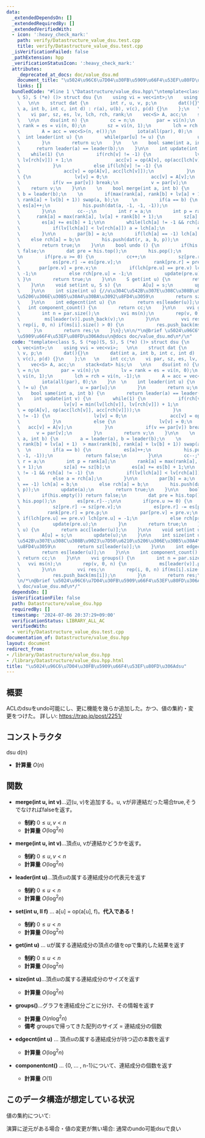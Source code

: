 ```yaml
---
data:
  _extendedDependsOn: []
  _extendedRequiredBy: []
  _extendedVerifiedWith:
  - icon: ':heavy_check_mark:'
    path: verify/Datastructure_value_dsu.test.cpp
    title: verify/Datastructure_value_dsu.test.cpp
  _isVerificationFailed: false
  _pathExtension: hpp
  _verificationStatusIcon: ':heavy_check_mark:'
  attributes:
    _deprecated_at_docs: doc/value_dsu.md
    document_title: "\u5024\u96C6\u7D04\u30FB\u5909\u66F4\u53EF\u80FD\u306Adsu"
    links: []
  bundledCode: "#line 1 \"Datastructure/value_dsu.hpp\"\ntemplate<class S, S (*op)(S,\
    \ S), S (*e) ()> struct dsu {\n    using vi = vec<int>;\n    using vvi = vec<vi>;\
    \   \n\n    struct dat {\n        int r, u, v, p;\n        dat(){}\n        dat(int\
    \ a, int b, int c, int d) : r(a), u(b), v(c), p(d) {}\n    };\n   \n    int cc;\n\
    \    vi par, sz, es, lv, lch, rch, rank;\n    vec<S> A, acc;\n    stack<dat> his;\n\
    \   \n\n    dsu(int n) {\n        cc = n;\n        par = vi(n);\n        lv =\
    \ rank = es = vi(n, 0);\n        sz = vi(n, 1);\n        lch = rch = vi(n, -1);\n\
    \        A = acc = vec<S>(n, e());\n        iota(all(par), 0);\n    }\n  \n  \
    \  int leader(int u) {\n        while(par[u] != u) {\n            u = par[u];\n\
    \        }\n        return u;\n    }\n    \n    bool same(int a, int b) {\n  \
    \      return leader(a) == leader(b);\n    }\n\n    int update(int v) {\n    \
    \    while(1) {\n            if(rch[v] != -1) {\n                lv[v] = min(lv[lch[v]],\
    \ lv[rch[v]]) + 1;\n                acc[v] = op(A[v], op(acc[lch[v]], acc[rch[v]]));\n\
    \            }\n            else if(lch[v] != -1) {\n                lv[v] = 0;\n\
    \                acc[v] = op(A[v], acc[lch[v]]);\n            }\n            else\
    \ {\n                lv[v] = 0;\n                acc[v] = A[v];\n            }\n\
    \            if(v == par[v]) break;\n            v = par[v];\n        }\n    \
    \    return v;\n    }\n\n    \n    bool merge(int a, int b) {\n        a = leader(a),\
    \ b = leader(b);\n    \n        if(max(rank[a], rank[b] + lv[a] + 1)  > max(rank[b],\
    \ rank[a] + lv[b] + 1)) swap(a, b);\n     \n        if(a == b) {\n           \
    \ es[a]++;\n            his.push(dat(a, -1, -1, -1));\n            return false;\n\
    \        }\n\n        cc--;\n        int r = a;\n        int p = rank[a];\n  \
    \      rank[a] = max(rank[a], lv[a] + rank[b] + 1);\n        sz[a] += sz[b];\n\
    \        es[a] += es[b] + 1;\n\n        while(lch[a] != -1 && rch[a] != -1) {\n\
    \            if(lv[lch[a]] < lv[rch[a]]) a = lch[a];\n            else a = rch[a];\n\
    \        }\n\n        par[b] = a;\n        if(lch[a] == -1) lch[a] = b;\n    \
    \    else rch[a] = b;\n        his.push(dat(r, a, b, p));\n        update(a);\n\
    \        return true;\n    }\n\n    bool undo () {\n        if(his.empty()) return\
    \ false;\n        dat pre = his.top();\n        his.pop();\n        es[pre.r]--;\n\
    \n        if(pre.u >= 0) {\n            cc++;\n            sz[pre.r] -= sz[pre.v];\n\
    \            es[pre.r] -= es[pre.v];\n            rank[pre.r] = pre.p;\n     \
    \       par[pre.v] = pre.v;\n            if(lch[pre.u] == pre.v) lch[pre.u] =\
    \ -1;\n            else rch[pre.u] = -1;\n            update(pre.u);\n       \
    \ }\n        return true;\n    }\n\n    S get(int u) {\n        return acc[leader(u)];\n\
    \    }\n\n    void set(int u, S s) {\n        A[u] = s;\n        update(u);\n\
    \    }\n\n    int size(int u) {//u\u304C\u542B\u307E\u308C\u308B\u9023\u7D50\u6210\
    \u5206\u306E\u30B5\u30A4\u30BA\u3092\u8FD4\u3059\n        return sz[leader(u)];\n\
    \    }\n\n    int edgecnt(int u) {\n        return es[leader(u)];\n    }\n\n \
    \   int component_count() {\n        return cc;\n    }\n\n    vvi groups() {\n\
    \        int n = par.size();\n        vvi ms(n);\n        rep(v, 0, n) {\n   \
    \         ms[leader(v)].push_back(v);\n        }\n\n        vvi res;\n       \
    \ rep(i, 0, n) if(ms[i].size() > 0) {\n            res.push_back(ms[i]);\n   \
    \     }\n        return res;\n    }\n};\n\n/*\n@brief \u5024\u96C6\u7D04\u30FB\
    \u5909\u66F4\u53EF\u80FD\u306Adsu\n@docs doc/value_dsu.md\n*/\n"
  code: "template<class S, S (*op)(S, S), S (*e) ()> struct dsu {\n    using vi =\
    \ vec<int>;\n    using vvi = vec<vi>;   \n\n    struct dat {\n        int r, u,\
    \ v, p;\n        dat(){}\n        dat(int a, int b, int c, int d) : r(a), u(b),\
    \ v(c), p(d) {}\n    };\n   \n    int cc;\n    vi par, sz, es, lv, lch, rch, rank;\n\
    \    vec<S> A, acc;\n    stack<dat> his;\n   \n\n    dsu(int n) {\n        cc\
    \ = n;\n        par = vi(n);\n        lv = rank = es = vi(n, 0);\n        sz =\
    \ vi(n, 1);\n        lch = rch = vi(n, -1);\n        A = acc = vec<S>(n, e());\n\
    \        iota(all(par), 0);\n    }\n  \n    int leader(int u) {\n        while(par[u]\
    \ != u) {\n            u = par[u];\n        }\n        return u;\n    }\n    \n\
    \    bool same(int a, int b) {\n        return leader(a) == leader(b);\n    }\n\
    \n    int update(int v) {\n        while(1) {\n            if(rch[v] != -1) {\n\
    \                lv[v] = min(lv[lch[v]], lv[rch[v]]) + 1;\n                acc[v]\
    \ = op(A[v], op(acc[lch[v]], acc[rch[v]]));\n            }\n            else if(lch[v]\
    \ != -1) {\n                lv[v] = 0;\n                acc[v] = op(A[v], acc[lch[v]]);\n\
    \            }\n            else {\n                lv[v] = 0;\n             \
    \   acc[v] = A[v];\n            }\n            if(v == par[v]) break;\n      \
    \      v = par[v];\n        }\n        return v;\n    }\n\n    \n    bool merge(int\
    \ a, int b) {\n        a = leader(a), b = leader(b);\n    \n        if(max(rank[a],\
    \ rank[b] + lv[a] + 1)  > max(rank[b], rank[a] + lv[b] + 1)) swap(a, b);\n   \
    \  \n        if(a == b) {\n            es[a]++;\n            his.push(dat(a, -1,\
    \ -1, -1));\n            return false;\n        }\n\n        cc--;\n        int\
    \ r = a;\n        int p = rank[a];\n        rank[a] = max(rank[a], lv[a] + rank[b]\
    \ + 1);\n        sz[a] += sz[b];\n        es[a] += es[b] + 1;\n\n        while(lch[a]\
    \ != -1 && rch[a] != -1) {\n            if(lv[lch[a]] < lv[rch[a]]) a = lch[a];\n\
    \            else a = rch[a];\n        }\n\n        par[b] = a;\n        if(lch[a]\
    \ == -1) lch[a] = b;\n        else rch[a] = b;\n        his.push(dat(r, a, b,\
    \ p));\n        update(a);\n        return true;\n    }\n\n    bool undo () {\n\
    \        if(his.empty()) return false;\n        dat pre = his.top();\n       \
    \ his.pop();\n        es[pre.r]--;\n\n        if(pre.u >= 0) {\n            cc++;\n\
    \            sz[pre.r] -= sz[pre.v];\n            es[pre.r] -= es[pre.v];\n  \
    \          rank[pre.r] = pre.p;\n            par[pre.v] = pre.v;\n           \
    \ if(lch[pre.u] == pre.v) lch[pre.u] = -1;\n            else rch[pre.u] = -1;\n\
    \            update(pre.u);\n        }\n        return true;\n    }\n\n    S get(int\
    \ u) {\n        return acc[leader(u)];\n    }\n\n    void set(int u, S s) {\n\
    \        A[u] = s;\n        update(u);\n    }\n\n    int size(int u) {//u\u304C\
    \u542B\u307E\u308C\u308B\u9023\u7D50\u6210\u5206\u306E\u30B5\u30A4\u30BA\u3092\
    \u8FD4\u3059\n        return sz[leader(u)];\n    }\n\n    int edgecnt(int u) {\n\
    \        return es[leader(u)];\n    }\n\n    int component_count() {\n       \
    \ return cc;\n    }\n\n    vvi groups() {\n        int n = par.size();\n     \
    \   vvi ms(n);\n        rep(v, 0, n) {\n            ms[leader(v)].push_back(v);\n\
    \        }\n\n        vvi res;\n        rep(i, 0, n) if(ms[i].size() > 0) {\n\
    \            res.push_back(ms[i]);\n        }\n        return res;\n    }\n};\n\
    \n/*\n@brief \u5024\u96C6\u7D04\u30FB\u5909\u66F4\u53EF\u80FD\u306Adsu\n@docs\
    \ doc/value_dsu.md\n*/"
  dependsOn: []
  isVerificationFile: false
  path: Datastructure/value_dsu.hpp
  requiredBy: []
  timestamp: '2024-07-06 20:37:29+09:00'
  verificationStatus: LIBRARY_ALL_AC
  verifiedWith:
  - verify/Datastructure_value_dsu.test.cpp
documentation_of: Datastructure/value_dsu.hpp
layout: document
redirect_from:
- /library/Datastructure/value_dsu.hpp
- /library/Datastructure/value_dsu.hpp.html
title: "\u5024\u96C6\u7D04\u30FB\u5909\u66F4\u53EF\u80FD\u306Adsu"
---
```

## 概要
ACLのdsuをundo可能にし、更に機能を幾らか追加した。かつ、値の集約・変更をつけた。
詳しい: https://trap.jp/post/2251/

## コンストラクタ
dsu d(n)
- **計算量**
    $O(n)$

## 関数

- **merge(int u, int v)**...辺(u, v)を追加する。u, vが非連結だった場合true,そうでなければfalseを返す。
    - **制約**
    $0 \le u, v < n$
    - **計算量**
    $O(\log^2 n)$

- **merge(int u, int v)**...頂点u, vが連結かどうかを返す。
    - **制約**
    $0 \le u, v < n$
    - **計算量**
    $O(\log^2 n)$

- **leader(int u)**...頂点uの属する連結成分の代表元を返す
    - **制約**
    $0 \le u < n$
    - **計算量**
    $O(\log^2 n)$

- **set(int u, ll f)** ... a[u] = op(a[u], f)。**代入である！**
    - **制約**
    $0 \le u < n$
    - **計算量**
    $O(\log^2 n)$

- **get(int u)** ... uが属する連結成分の頂点の値をopで集約した結果を返す
   - **制約**
    $0 \le u < n$
    - **計算量**
    $O(\log^2 n)$

- **size(int u)**...頂点uの属する連結成分のサイズを返す
    - **計算量**
    $O(\log^2 n)$

- **groups()**...グラフを連結成分ごとに分け、その情報を返す
    - **計算量**
    $O(n \log^2 n)$
    - **備考**
    groupsで帰ってきた配列のサイズ = 連結成分の個数
 
- **edgecnt(int u)** ... 頂点uの属する連結成分が持つ辺の本数を返す
    - **計算量**
    $O(\log^2 n)$

- **componentcnt()** ... {0, ... , n-1}について、連結成分の個数を返す
    - **計算量**
    $O(1)$

## このデータ構造が想定している状況
値の集約について: <br>

演算に逆元がある場合・値の変更が無い場合: 通常のundo可能dsuで良い <br>

